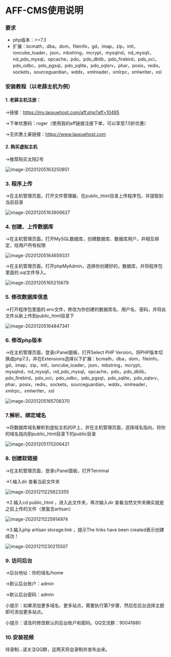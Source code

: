 # AFF-CMS使用说明

###  要求

- php版本：>=7.3
- 扩展：bcmath，dba，dom，fileinfo，gd，imap，zip，intl，ioncube_loader，json，mbstring，mcrypt，mysqlnd，nd_mysqli，nd_pdo_mysql，opcache，pdo，pdo_dblib，pdo_firebird，pdo_oci，pdo_odbc，pdo_pgsql，pdo_sqlite，pdo_sqlsrv，phar，posix，redis，sockets，sourceguardian，wddx，xmlreader，xmlrpc，xmlwriter，xsl

###  安装教程（以老薛主机为例）

#### 1. 老薛主机注册：

->链接：https://my.laoxuehost.com/aff.php?aff=10495

->下单优惠码：roger（使用我的aff链接注册下单，可以享受7.5折优惠）

->无优惠土豪链接：https://www.laoxuehost.com

#### 2. 购买虚拟主机

->推荐购买太阳2号

![image-20201205163250851](C:\Users\60203\Desktop\新建文件夹\image-20201205163250851.png)

### 3. 程序上传

->在主机管理页面，打开文件管理器，在public_html目录上传程序包，并提取到当前目录

![image-20201205163906627](C:\Users\60203\Desktop\新建文件夹\image-20201205163906627.png)

### 4. 创建、上传数据库

->在主机管理页面，打开MySQL数据库，创建数据库、数据库用户，并相互绑定，给用户所有权限

![image-20201205164659331](C:\Users\60203\Desktop\新建文件夹\image-20201205164659331.png)

->在主机管理页面，打开phpMyAdmin，选择你创建好的，数据库，并将程序包里面的.sql文件导入。

![image-20201205165215679](https://raw.githubusercontent.com/yingluoyun/aff-cms/main/readmeImg/image-20201205165215679.png)

### 5. 修改数据库信息

->打开程序包里面的.env文件，修改为你创建的数据库名、用户名、密码，并将此文件从新上传到public_html目录下

![image-20201205164847341](https://raw.githubusercontent.com/yingluoyun/aff-cms/main/readmeImg/image-20201205164847341.png)

### 6. 修改php版本

->在主机管理页面，登录cPanel面板，打开Select PHP Version。将PHP版本切换成php7.3，并在Extensions选择以下扩展：bcmath，dba，dom，fileinfo，gd，imap，zip，intl，ioncube_loader，json，mbstring，mcrypt，mysqlnd，nd_mysqli，nd_pdo_mysql，opcache，pdo，pdo_dblib，pdo_firebird，pdo_oci，pdo_odbc，pdo_pgsql，pdo_sqlite，pdo_sqlsrv，phar，posix，redis，sockets，sourceguardian，wddx，xmlreader，xmlrpc，xmlwriter，xsl

![image-20201205165708370](https://raw.githubusercontent.com/yingluoyun/aff-cms/main/readmeImg/image-20201205165708370.png)

### 7.解析、绑定域名

->将数据库域名解析到虚拟主机的IP上，并在主机管理页面，选择域名指向，将你的域名指向到public_html目录下的public目录

![image-20201205170206421](https://raw.githubusercontent.com/yingluoyun/aff-cms/main/readmeImg/image-20201205170206421.png)

### 8. 创建软链接

->在主机管理页面，登录cPanel面板，打开Terminal

->1.输入dir 查看当前文件夹

![image-20201211225623355](https://raw.githubusercontent.com/yingluoyun/aff-cms/main/readmeImg/image-20201211225623355.png)

->2.输入cd public_html ，进入此文件夹，再次输入dir 查看当然文件夹确实就是之前上传的文件（里面含artisan）

![image-20201211225914974](https://raw.githubusercontent.com/yingluoyun/aff-cms/main/readmeImg/image-20201211225914974.png)

->3.输入php artisan storage:link ，提示The links have been created表示创建成功！

![image-20201211230215507](https://raw.githubusercontent.com/yingluoyun/aff-cms/main/readmeImg/image-20201211230215507.png)


### 9. 访问后台

->后台地址：你的域名/home

->默认后台账户：admin

->默认后台密码：admin

小提示：如果添加更多域名、更多站点，需要执行第7步骤，然后在后台选择主题即可添加更多站点。

小提示：请及时修改默认的后台账户和密码。QQ交流群：90041880

### 10.安装视频

待录制...请关注QQ群，这两天将会录制并发布出来。

